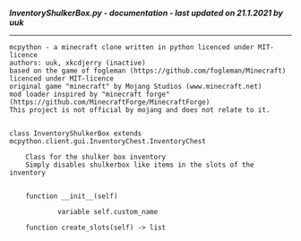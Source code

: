 ***InventoryShulkerBox.py - documentation - last updated on 21.1.2021 by uuk***
___

    mcpython - a minecraft clone written in python licenced under MIT-licence
    authors: uuk, xkcdjerry (inactive)
    based on the game of fogleman (https://github.com/fogleman/Minecraft) licenced under MIT-licence
    original game "minecraft" by Mojang Studios (www.minecraft.net)
    mod loader inspired by "minecraft forge" (https://github.com/MinecraftForge/MinecraftForge)
    This project is not official by mojang and does not relate to it.


    class InventoryShulkerBox extends mcpython.client.gui.InventoryChest.InventoryChest
        
        Class for the shulker box inventory
        Simply disables shulkerbox like items in the slots of the inventory


        function __init__(self)

                variable self.custom_name

        function create_slots(self) -> list